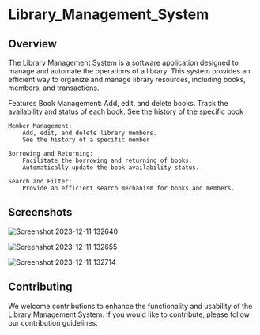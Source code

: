 # Library_Management_System

Overview
----------
The Library Management System is a software application designed to manage and automate the operations of a library. This system provides an efficient way to organize and manage library resources, including books, members, and transactions.

Features
    Book Management:
        Add, edit, and delete books.
        Track the availability and status of each book.
        See the history of the specific book

    Member Management:
        Add, edit, and delete library members.
        See the history of a specific member

    Borrowing and Returning:
        Facilitate the borrowing and returning of books.
        Automatically update the book availability status.

    Search and Filter:
        Provide an efficient search mechanism for books and members.

Screenshots
------------
![Screenshot 2023-12-11 132640](https://github.com/Rushikesh-264/LIbrary_Management_System/assets/150276077/3bcc9033-eba5-4b48-aeab-b94707afa6ad)

![Screenshot 2023-12-11 132655](https://github.com/Rushikesh-264/LIbrary_Management_System/assets/150276077/c043e20f-c85b-4161-8ee0-ce55972c6c6d)

![Screenshot 2023-12-11 132714](https://github.com/Rushikesh-264/LIbrary_Management_System/assets/150276077/629744c5-883a-4351-9863-1b9c9dc4d8ce)

Contributing
------------
We welcome contributions to enhance the functionality and usability of the Library Management System. If you would like to contribute, please follow our contribution guidelines.
